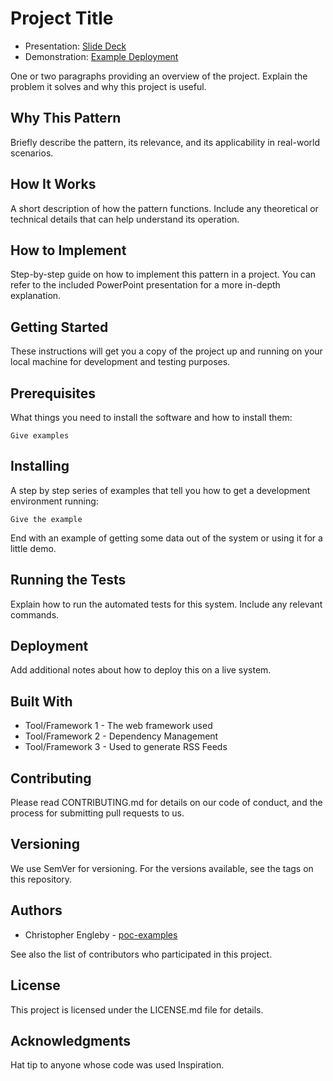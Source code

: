 # Project Title

- Presentation: [Slide Deck](https://docs.google.com/presentation/d/1NAMgU_SqTCjSY3XRqQJFdizHI6EJbvp6Cvk6zzDKinc/view)
- Demonstration: [Example Deployment](https://www.youtube.com/)

One or two paragraphs providing an overview of the project. Explain the problem it solves and why this project is useful.

## Why This Pattern

Briefly describe the pattern, its relevance, and its applicability in real-world scenarios.

## How It Works

A short description of how the pattern functions. Include any theoretical or technical details that can help understand its operation.

## How to Implement

Step-by-step guide on how to implement this pattern in a project. You can refer to the included PowerPoint presentation for a more in-depth explanation.

## Getting Started

These instructions will get you a copy of the project up and running on your local machine for development and testing purposes.

## Prerequisites

What things you need to install the software and how to install them:

```Give examples```

## Installing

A step by step series of examples that tell you how to get a development environment running:

```Give the example```

End with an example of getting some data out of the system or using it for a little demo.

## Running the Tests

Explain how to run the automated tests for this system. Include any relevant commands.

## Deployment

Add additional notes about how to deploy this on a live system.

## Built With

- Tool/Framework 1 - The web framework used
- Tool/Framework 2 - Dependency Management
- Tool/Framework 3 - Used to generate RSS Feeds

## Contributing

Please read CONTRIBUTING.md for details on our code of conduct, and the process for submitting pull requests to us.

## Versioning

We use SemVer for versioning. For the versions available, see the tags on this repository.

## Authors

- Christopher Engleby - [poc-examples](https://github.com/poc-examples)

See also the list of contributors who participated in this project.

## License

This project is licensed under the LICENSE.md file for details.

## Acknowledgments

Hat tip to anyone whose code was used Inspiration.
